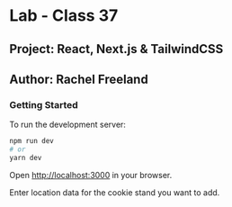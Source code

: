 # Lab - Class 37

## Project: React, Next.js & TailwindCSS
## Author: Rachel Freeland

### Getting Started

To run the development server:

```bash
npm run dev
# or
yarn dev
```

Open [http://localhost:3000](http://localhost:3000) in your browser.

Enter location data for the cookie stand you want to add.